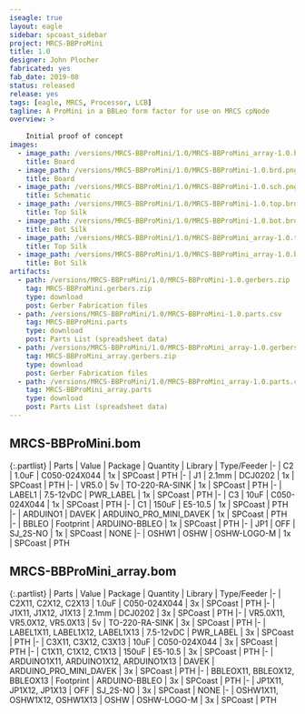 ```yaml
---
iseagle: true
layout: eagle
sidebar: spcoast_sidebar
project: MRCS-BBProMini
title: 1.0
designer: John Plocher
fabricated: yes
fab_date: 2019-08
status: released
release: yes
tags: [eagle, MRCS, Processor, LCB]
tagline: A ProMini in a BBLeo form factor for use on MRCS cpNode
overview: >
    
    Initial proof of concept
images:
  - image_path: /versions/MRCS-BBProMini/1.0/MRCS-BBProMini_array-1.0.brd.png
    title: Board
  - image_path: /versions/MRCS-BBProMini/1.0/MRCS-BBProMini-1.0.brd.png
    title: Board
  - image_path: /versions/MRCS-BBProMini/1.0/MRCS-BBProMini-1.0.sch.png
    title: Schematic
  - image_path: /versions/MRCS-BBProMini/1.0/MRCS-BBProMini-1.0.top.brd.png
    title: Top Silk
  - image_path: /versions/MRCS-BBProMini/1.0/MRCS-BBProMini-1.0.bot.brd.png
    title: Bot Silk
  - image_path: /versions/MRCS-BBProMini/1.0/MRCS-BBProMini_array-1.0.top.brd.png
    title: Top Silk
  - image_path: /versions/MRCS-BBProMini/1.0/MRCS-BBProMini_array-1.0.bot.brd.png
    title: Bot Silk
artifacts:
  - path: /versions/MRCS-BBProMini/1.0/MRCS-BBProMini-1.0.gerbers.zip
    tag: MRCS-BBProMini.gerbers.zip
    type: download
    post: Gerber Fabrication files
  - path: /versions/MRCS-BBProMini/1.0/MRCS-BBProMini-1.0.parts.csv
    tag: MRCS-BBProMini.parts
    type: download
    post: Parts List (spreadsheet data)
  - path: /versions/MRCS-BBProMini/1.0/MRCS-BBProMini_array-1.0.gerbers.zip
    tag: MRCS-BBProMini_array.gerbers.zip
    type: download
    post: Gerber Fabrication files
  - path: /versions/MRCS-BBProMini/1.0/MRCS-BBProMini_array-1.0.parts.csv
    tag: MRCS-BBProMini_array.parts
    type: download
    post: Parts List (spreadsheet data)
---
```


## MRCS-BBProMini.bom

{:.partlist}
| Parts | Value | Package | Quantity | Library | Type/Feeder
|-
| C2 | 1.0uF | C050-024X044 | 1x | SPCoast | PTH
|-
| J1 | 2.1mm | DCJ0202 | 1x | SPCoast | PTH
|-
| VR5.0 | 5v | TO-220-RA-SINK | 1x | SPCoast | PTH
|-
| LABEL1 | 7.5-12vDC | PWR_LABEL | 1x | SPCoast | PTH
|-
| C3 | 10uF | C050-024X044 | 1x | SPCoast | PTH
|-
| C1 | 150uF | E5-10.5 | 1x | SPCoast | PTH
|-
| ARDUINO1 | DAVEK | ARDUINO_PRO_MINI_DAVEK | 1x | SPCoast | PTH
|-
| BBLEO | Footprint | ARDUINO-BBLEO | 1x | SPCoast | PTH
|-
| JP1 | OFF | SJ_2S-NO | 1x | SPCoast | NONE
|-
| OSHW1 | OSHW | OSHW-LOGO-M | 1x | SPCoast | PTH

## MRCS-BBProMini_array.bom

{:.partlist}
| Parts | Value | Package | Quantity | Library | Type/Feeder
|-
| C2X11, C2X12, C2X13 | 1.0uF | C050-024X044 | 3x | SPCoast | PTH
|-
| J1X11, J1X12, J1X13 | 2.1mm | DCJ0202 | 3x | SPCoast | PTH
|-
| VR5.0X11, VR5.0X12, VR5.0X13 | 5v | TO-220-RA-SINK | 3x | SPCoast | PTH
|-
| LABEL1X11, LABEL1X12, LABEL1X13 | 7.5-12vDC | PWR_LABEL | 3x | SPCoast | PTH
|-
| C3X11, C3X12, C3X13 | 10uF | C050-024X044 | 3x | SPCoast | PTH
|-
| C1X11, C1X12, C1X13 | 150uF | E5-10.5 | 3x | SPCoast | PTH
|-
| ARDUINO1X11, ARDUINO1X12, ARDUINO1X13 | DAVEK | ARDUINO_PRO_MINI_DAVEK | 3x | SPCoast | PTH
|-
| BBLEOX11, BBLEOX12, BBLEOX13 | Footprint | ARDUINO-BBLEO | 3x | SPCoast | PTH
|-
| JP1X11, JP1X12, JP1X13 | OFF | SJ_2S-NO | 3x | SPCoast | NONE
|-
| OSHW1X11, OSHW1X12, OSHW1X13 | OSHW | OSHW-LOGO-M | 3x | SPCoast | PTH

